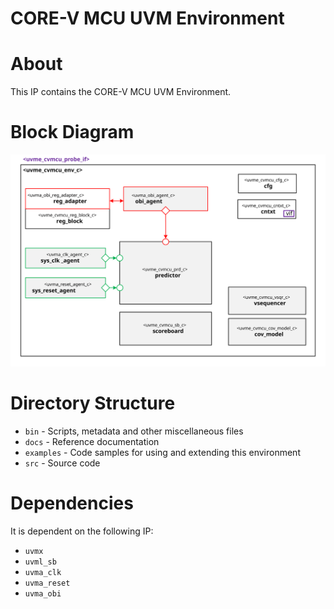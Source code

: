 # CORE-V MCU UVM Environment


# About
This IP contains the CORE-V MCU UVM Environment.

# Block Diagram
![alt text](./docs/env_block_diagram.svg "CORE-V MCU UVM Environment Block Diagram")

# Directory Structure
* `bin` - Scripts, metadata and other miscellaneous files
* `docs` - Reference documentation
* `examples` - Code samples for using and extending this environment
* `src` - Source code


# Dependencies
It is dependent on the following IP:

* `uvmx`
* `uvml_sb`
* `uvma_clk`
* `uvma_reset`
* `uvma_obi`
